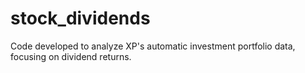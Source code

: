 # stock_dividends
Code developed to analyze XP's automatic investment portfolio data, focusing on dividend returns.
